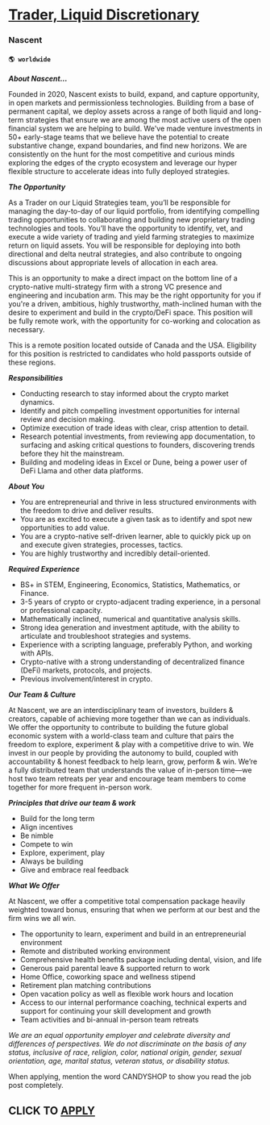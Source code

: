 # [Trader, Liquid Discretionary](https://www.remotewlb.com/apply/trader-liquid-discretionary)  
### Nascent  
#### `🌎 worldwide`  

_**About Nascent…**_

Founded in 2020, Nascent exists to build, expand, and capture opportunity, in open markets and permissionless technologies. Building from a base of permanent capital, we deploy assets across a range of both liquid and long-term strategies that ensure we are among the most active users of the open financial system we are helping to build. We've made venture investments in 50+ early-stage teams that we believe have the potential to create substantive change, expand boundaries, and find new horizons. We are consistently on the hunt for the most competitive and curious minds exploring the edges of the crypto ecosystem and leverage our hyper flexible structure to accelerate ideas into fully deployed strategies.

_**The Opportunity**_

As a Trader on our Liquid Strategies team, you’ll be responsible for managing the day-to-day of our liquid portfolio, from identifying compelling trading opportunities to collaborating and building new proprietary trading technologies and tools. You’ll have the opportunity to identify, vet, and execute a wide variety of trading and yield farming strategies to maximize return on liquid assets. You will be responsible for deploying into both directional and delta neutral strategies, and also contribute to ongoing discussions about appropriate levels of allocation in each area.

This is an opportunity to make a direct impact on the bottom line of a crypto-native multi-strategy firm with a strong VC presence and engineering and incubation arm. This may be the right opportunity for you if you're a driven, ambitious, highly trustworthy, math-inclined human with the desire to experiment and build in the crypto/DeFi space. This position will be fully remote work, with the opportunity for co-working and colocation as necessary.

This is a remote position located outside of Canada and the USA. Eligibility for this position is restricted to candidates who hold passports outside of these regions.

_**Responsibilities**_

  * Conducting research to stay informed about the crypto market dynamics.
  * Identify and pitch compelling investment opportunities for internal review and decision making.
  * Optimize execution of trade ideas with clear, crisp attention to detail.
  * Research potential investments, from reviewing app documentation, to surfacing and asking critical questions to founders, discovering trends before they hit the mainstream.
  * Building and modeling ideas in Excel or Dune, being a power user of DeFi Llama and other data platforms.

_**About You**_

  * You are entrepreneurial and thrive in less structured environments with the freedom to drive and deliver results.
  * You are as excited to execute a given task as to identify and spot new opportunities to add value.
  * You are a crypto-native self-driven learner, able to quickly pick up on and execute given strategies, processes, tactics.
  * You are highly trustworthy and incredibly detail-oriented.

_**Required Experience**_

  * BS+ in STEM, Engineering, Economics, Statistics, Mathematics, or Finance.
  * 3-5 years of crypto or crypto-adjacent trading experience, in a personal or professional capacity.
  * Mathematically inclined, numerical and quantitative analysis skills.
  * Strong idea generation and investment aptitude, with the ability to articulate and troubleshoot strategies and systems.
  * Experience with a scripting language, preferably Python, and working with APIs.
  * Crypto-native with a strong understanding of decentralized finance (DeFi) markets, protocols, and projects.
  * Previous involvement/interest in crypto.

_**Our Team & Culture**_

At Nascent, we are an interdisciplinary team of investors, builders & creators, capable of achieving more together than we can as individuals. We offer the opportunity to contribute to building the future global economic system with a world-class team and culture that pairs the freedom to explore, experiment & play with a competitive drive to win. We invest in our people by providing the autonomy to build, coupled with accountability & honest feedback to help learn, grow, perform & win. We’re a fully distributed team that understands the value of in-person time—we host two team retreats per year and encourage team members to come together for more frequent in-person work.

_**Principles that drive our team & work**_

  * Build for the long term
  * Align incentives
  * Be nimble
  * Compete to win
  * Explore, experiment, play
  * Always be building
  * Give and embrace real feedback

_**What We Offer**_

At Nascent, we offer a competitive total compensation package heavily weighted toward bonus, ensuring that when we perform at our best and the firm wins we all win.

  * The opportunity to learn, experiment and build in an entrepreneurial environment
  * Remote and distributed working environment
  * Comprehensive health benefits package including dental, vision, and life
  * Generous paid parental leave & supported return to work
  * Home Office, coworking space and wellness stipend
  * Retirement plan matching contributions
  * Open vacation policy as well as flexible work hours and location
  * Access to our internal performance coaching, technical experts and support for continuing your skill development and growth
  * Team activities and bi-annual in-person team retreats

_We are an equal opportunity employer and celebrate diversity and differences of perspectives. We do not discriminate on the basis of any status, inclusive of race, religion, color, national origin, gender, sexual orientation, age, marital status, veteran status, or disability status._

When applying, mention the word CANDYSHOP to show you read the job post completely.  
## CLICK TO [APPLY](https://www.remotewlb.com/apply/trader-liquid-discretionary)

